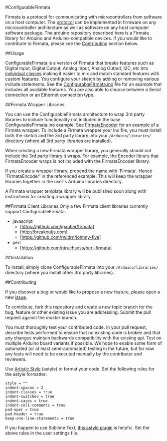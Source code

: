 #ConfigurableFirmata

Firmata is a protocol for communicating with microcontrollers from software on a host computer. The [protocol](https://github.com/firmata/protocol) can be implemented in firmware on any microcontroller architecture as well as software on any host computer software package. The arduino repository described here is a Firmata library for Arduino and Arduino-compatible devices. If you would like to contribute to Firmata, please see the [Contributing](#contributing) section below.


##Usage

ConfigurableFirmata is a version of Firmata that breaks features such as Digital Input, Digital Output, Analog Input, Analog Output, I2C, etc into [individual classes](https://github.com/firmata/ConfigurableFirmata/tree/master/src/utility) making it easier to mix and match standard features with custom features. You configure your sketch by adding or removing various include statements. See the [ConfigurableFirmata.ino](https://github.com/firmata/ConfigurableFirmata/blob/master/examples/ConfigurableFirmata/ConfigurableFirmata.ino) file for an example that includes all available features. You are also able to choose between a Serial connection or an Ethernet connection type.

##Firmata Wrapper Libraries

You can use the ConfigurableFirmata architecture to wrap 3rd party libraries to include
functionality not included in the base ConfigurableFirmata.ino example. See [FirmataEncoder](https://github.com/firmata/FirmataEncoder) for an example of a Firmata wrapper. To include a Firmata wrapper your
ino file, you must install both the sketch and the 3rd party library into your `/Arduino/libraries/`
directory (where all 3rd party libraries are installed).

When creating a new Firmata wrapper library, you generally should not include the 3rd party
library it wraps. For example, the Encoder library that FirmataEncoder wraps is not included with
the FirmataEncoder library.

If you create a wrapper library, prepend the name with 'Firmata'. Hence 'FirmataEncoder' in the
referenced example. This will keep the wrapper libraries together in the user's Arduino libraries
directory.

A Firmata wrapper template library will be published soon along with instructions for creating
a wrapper library.

##Firmata Client Libraries
Only a few Firmata client libraries currently support ConfigurableFirmata:

* javascript
  * [https://github.com/jgautier/firmata]
  * [http://breakoutjs.com]
  * [https://github.com/rwldrn/johnny-five]
* perl
  * [https://github.com/ntruchsess/perl-firmata]


##Installation

To install, simply clone ConfigurableFirmata into your `/Arduino/libraries/` directory (where you install other 3rd party libraries).


<a name="contributing" />
##Contributing

If you discover a bug or would like to propose a new feature, please open a new [issue](https://github.com/firmata/ConfigurableFirmata/issues?sort=created&state=open).

To contribute, fork this repository and create a new topic branch for the bug, feature or other existing issue you are addressing. Submit the pull request against the *master* branch.

You must thoroughly test your contributed code. In your pull request, describe tests performed to ensure that no existing code is broken and that any changes maintain backwards compatibility with the existing api. Test on multiple Arduino board variants if possible. We hope to enable some form of automated (or at least semi-automated) testing in the future, but for now any tests will need to be executed manually by the contributor and reviewers.

Use [Artistic Style](http://astyle.sourceforge.net/) (astyle) to format your code. Set the following rules for the astyle formatter:

```
style = ""
indent-spaces = 2
indent-classes = true
indent-switches = true
indent-cases = true
indent-col1-comments = true
pad-oper = true
pad-header = true
keep-one-line-statements = true
```

If you happen to use Sublime Text, [this astyle plugin](https://github.com/timonwong/SublimeAStyleFormatter) is helpful. Set the above rules in the user settings file.
